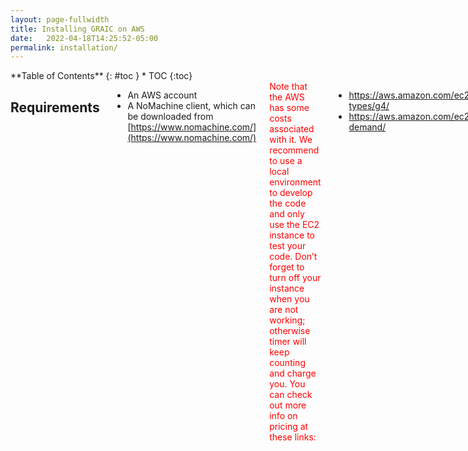 ```yaml
---
layout: page-fullwidth
title: Installing GRAIC on AWS
date:   2022-04-18T14:25:52-05:00
permalink: installation/
---
```


<div class="row">
<div class="medium-4 medium-push-8 columns" markdown="1">
<div class="panel radius" markdown="1">
**Table of Contents**
{: #toc }
*  TOC
{:toc}
</div>
</div><!-- /.medium-4.columns -->



<div class="medium-8 medium-pull-4 columns" markdown="1">

## Requirements
- An AWS account
- A NoMachine client, which can be downloaded from [https://www.nomachine.com/](https://www.nomachine.com/)

<span style="color:red">
Note that the AWS has some costs associated with it.
We recommend to use a local environment to develop the code and only use the EC2  instance to test your code.
Don’t forget to turn off your instance when you are not working; otherwise timer will keep counting and charge you.
You can check out more info on pricing at these links:
</span>
<ul>
<li><a href="https://aws.amazon.com/ec2/instance-types/g4/">https://aws.amazon.com/ec2/instance-types/g4/</a></li>
<li><a href="https://aws.amazon.com/ec2/pricing/on-demand/">https://aws.amazon.com/ec2/pricing/on-demand/</a></li>
</ul>


## Video Tutorial
(A written tutorial is included after this video tutorial)

<span style="color:red">Note that Step 1.8 (Setting a password for Ubuntu) is not included in this video tutorial. After Step 1.7 (Review and Launch), please perform Step 1.8, and return to the video for Step 2 (GUI via NoMachine).</span>

<center>
<iframe width="560" height="315" src="https://www.youtube.com/embed/nqaC1ZXb4H0" title="YouTube video player" frameborder="0" allow="accelerometer; autoplay; clipboard-write; encrypted-media; gyroscope; picture-in-picture" allowfullscreen></iframe>
</center>

## Step 1. Creating an EC2 Instance
- Go to your AWS EC2 dashboard. On the top right corner, change the region to "US East (N. Virginia) us-east-1". This step is necessary because our AMI is hosted in this region. If your connection to this region is slow and you prefer another region, please contact us, and we will copy the AMI to your preferred region.
- Locate the "Launch instances" button. Click on it and then follow the instructions below.

### Step 1.1 Choose AMI.
Search for "GRAIC2023" and you should be able to find some AMIs in "Community AMIs".
<img src="{{site.urlimg}}ami_v1.3.png">

### Step 1.2 Choose an Instance Type
Choose "g4dn.4xlarge". You can also choose "g4dn.8xlarge" if you need more CPUs.

### Step 1.3 Configure Instance Details
Leave this section unchanged.

### Step 1.4 Add Storage
Leave this section unchanged.

### Step 1.5 Add Tags
Leave this section unchanged.

### Step 1.6 Configure Security Group
Click on "Add Rule" and add port 4000 as shown in the figure. Please note that we set the sources for both ports to "Anywhere" for simplicity, but it would be safer to restrict the sources to a smaller set, for example, the subnet owned by your university.
<img src="{{site.urlimg}}portconfig.png">

### Step 1.7 Review and launch
Finally, click on the "Launch" button which should appear at the lower right corner.
<img src="{{site.urlimg}}launch.png">

A pop-up window should appear and ask you to select an existing key pair. If you don't have an existing key pair, select "Create a new key pair", give it a name, and "Download Key Pair". Then "Launch Instances".
<img src="{{site.urlimg}}aws_key.png">

It might take several minutes to set up. Locate the new instance in your EC2 dashboard, and you can find its Public IPv4 address there.

### Step 1.8 Setting a password for the user "ubuntu"
You may want to set a strong password for the main user "ubuntu". To do that, select the new instance in your EC2 dashboard and click on "Connect" which should appear at the upper right corner.
<img src="{{site.urlimg}}instancerunning.png">

Then you should be redirected to the page as shown in the figure. Change the username to "ubuntu" and click on "Connect".
<img src="{{site.urlimg}}connect.png">

You should be able to see a new window which looks like the following picture. Change your password by running command
{% include alert terminal='sudo passwd ubuntu' %}
 and following the prompts.
<img src="{{site.urlimg}}webterminal.png">

## Step 2. GUI via NoMachine
Open NoMachine, click on "Add" which appears at the upper left corner.
<img src="{{site.urlimg}}nomachine_login.png">

Choose whatever name you like, and fill "Host" with your instance's Public IPv4 address. Set "Port" to 4000 and use the NX protocol.
<img src="{{site.urlimg}}nomachine_address.png">

 Click on "Configuration" on the left. Select "Use key-based authentication with a key you provide" and click on the "Modify" button. Then, select the key file downloaded in Step 1.7. Go back and click on "Connect". If it says "key is missing", click on the "Modify" button, select the key you downloaded, and try again. This might be a bug of NoMachine.
<img src="{{site.urlimg}}nomachine_config.png">

If asked, the username is "ubuntu". After logging into the machine, open a terminal, run
{% include alert terminal='~/scripts/fixCarla.sh' %}
After it finishes, you should be able to use carla by running
{% include alert terminal='~/workspace/carla-simulator/CarlaUE4.sh' %}
All files are installed in the "~/workspace" directory. Enjoy!

</div>


<!-- ---
layout              : page
title               : "Installing GRAIC"
header:
  image_fullwidth: "yan_demo.gif"
permalink           : "/installation/"
---

There are two ways that you can install GRAIC to create your own controller.
We provide both an AWS image and a Docker image.
Please click on one of the options to take you to the appropriate installation page.

<center>
<a class="radius button small" href="{{ site.url }}{{ site.baseurl }}/installation/aws/">AWS Installation</a>
<a class="radius button small" href="{{ site.url }}{{ site.baseurl }}/installation/docker/">Docker Installation</a>
<a class="radius button small" href="{{ site.url }}{{ site.baseurl }}/installation/multi/">Running GRAIC -- Multi-Agent(BETA)</a>
</center> -->
